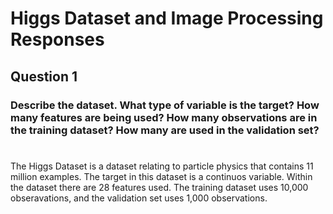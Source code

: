 # Higgs Dataset and Image Processing Responses

## Question 1 
### Describe the dataset. What type of variable is the target? How many features are being used? How many observations are in the training dataset? How many are used in the validation set?

#
The Higgs Dataset is a dataset relating to particle physics that contains 11 million examples. The target in this dataset is a continuos variable. Within the dataset there are 28 features used. The training dataset uses 10,000 obseravations, and the validation set uses 1,000 observations. 
